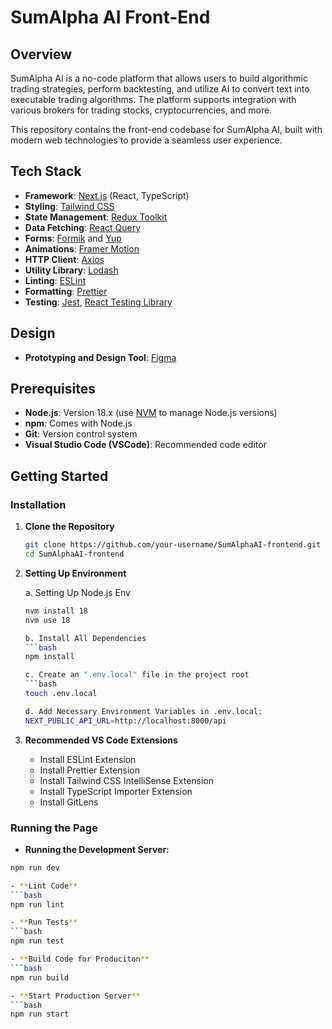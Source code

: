 # SumAlpha AI Front-End

## Overview

SumAlpha AI is a no-code platform that allows users to build algorithmic trading strategies, perform backtesting, and utilize AI to convert text into executable trading algorithms. The platform supports integration with various brokers for trading stocks, cryptocurrencies, and more.

This repository contains the front-end codebase for SumAlpha AI, built with modern web technologies to provide a seamless user experience.

## Tech Stack

- **Framework**: [Next.js](https://nextjs.org/) (React, TypeScript)
- **Styling**: [Tailwind CSS](https://tailwindcss.com/)
- **State Management**: [Redux Toolkit](https://redux-toolkit.js.org/)
- **Data Fetching**: [React Query](https://tanstack.com/query/latest)
- **Forms**: [Formik](https://formik.org/) and [Yup](https://github.com/jquense/yup)
- **Animations**: [Framer Motion](https://www.framer.com/motion/)
- **HTTP Client**: [Axios](https://axios-http.com/)
- **Utility Library**: [Lodash](https://lodash.com/)
- **Linting**: [ESLint](https://eslint.org/)
- **Formatting**: [Prettier](https://prettier.io/)
- **Testing**: [Jest](https://jestjs.io/), [React Testing Library](https://testing-library.com/docs/react-testing-library/intro/)

## Design

- **Prototyping and Design Tool**: [Figma](https://www.figma.com/)

## Prerequisites

- **Node.js**: Version 18.x (use [NVM](https://github.com/nvm-sh/nvm) to manage Node.js versions)
- **npm**: Comes with Node.js
- **Git**: Version control system
- **Visual Studio Code (VSCode)**: Recommended code editor

## Getting Started

### Installation

1. **Clone the Repository**

   ```bash
   git clone https://github.com/your-username/SumAlphaAI-frontend.git
   cd SumAlphaAI-frontend

   ```

2. **Setting Up Environment**

   a. Setting Up Node.js Env

   ````bash
   nvm install 18
   nvm use 18

   b. Install All Dependencies
   ```bash
   npm install

   c. Create an ".env.local" file in the project root
   ```bash
   touch .env.local

   d. Add Necessary Environment Variables in .env.local:
   NEXT_PUBLIC_API_URL=http://localhost:8000/api

   ````

3. **Recommended VS Code Extensions**

   - Install ESLint Extension
   - Install Prettier Extension
   - Install Tailwind CSS IntelliSense Extension
   - Install TypeScript Importer Extension
   - Install GitLens

### Running the Page

- **Running the Development Server:**

````bash
npm run dev

- **Lint Code**
```bash
npm run lint

- **Run Tests**
```bash
npm run test

- **Build Code for Produciton**
```bash
npm run build

- **Start Production Server**
```bash
npm run start

````
